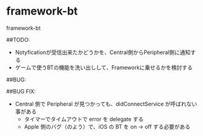 framework-bt
============

framework-bt

##TODO:
* Notyficationが受信出来たかどうかを、Central側からPeripheral側に通知する
* ゲームで使うBTの機能を洗い出しして、Frameworkに乗せるかを検討する

##BUG:

##BUG FIX:
* Central 側で Peripheral が見つかっても、didConnectService が呼ばれない事がある
    * タイマーでタイムアウトで error を delegate する
    * Apple 側のバグ（のよう）で、iOS の BT を on -> off する必要がある
